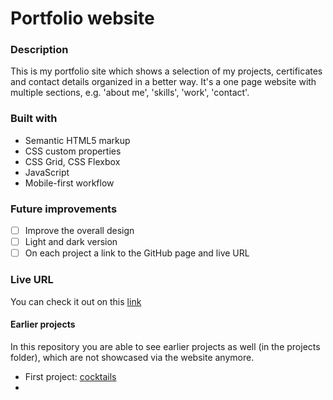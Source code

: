 # Portfolio website

### Description
This is my portfolio site which shows a selection of my projects, certificates and contact details organized in a better way.
It's a one page website with multiple sections, e.g. 'about me', 'skills', 'work', 'contact'.  

### Built with
- Semantic HTML5 markup
- CSS custom properties
- CSS Grid, CSS Flexbox
- JavaScript
- Mobile-first workflow

### Future improvements
- [ ] Improve the overall design
- [ ] Light and dark version
- [ ] On each project a link to the GitHub page and live URL

### Live URL
You can check it out on this [link](https://ullavs.nl)

#### Earlier projects
In this repository you are able to see earlier projects as well (in the projects folder), which are not showcased via the website anymore. 
- First project: [cocktails](https://ullavs.nl/projects/cocktails)
- 
